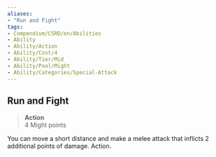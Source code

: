 ```yaml
---
aliases:
- "Run and Fight"
tags:
- Compendium/CSRD/en/Abilities
- Ability
- Ability/Action
- Ability/Cost/4
- Ability/Tier/Mid
- Ability/Pool/Might
- Ability/Categories/Special-Attack
---
```


  
## Run and Fight  
>**Action**  
>4 Might points
  
You can move a short distance and make a melee attack that inflicts 2 additional points of damage. Action.